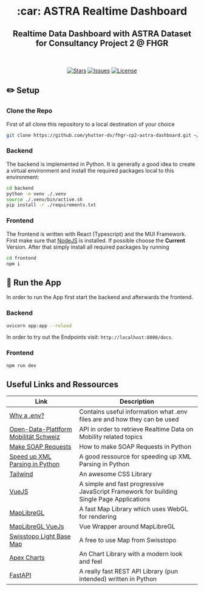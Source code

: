 <div align="center">
    <h1>:car: ASTRA Realtime Dashboard</h1> 
    <h2>Realtime Data Dashboard with ASTRA Dataset for Consultancy Project 2 @ FHGR</h2>
    <br/>
    <br/>
    <a href="https://github.com/yhutter-dv/fhgr-cp2-astra-dashboard/stargazers" target="_blank"><img alt="Stars" src="https://img.shields.io/github/stars/yhutter-dv/fhgr-cp2-astra-dashboard?color=191724&style=for-the-badge" /></a>
    <a href="https://github.com/yhutter-dv/fhgr-cp2-astra-dashboard/issues" target="_blank"><img alt="Issues" src="https://img.shields.io/github/issues/yhutter-dv/fhgr-cp2-astra-dashboard?color=191724&style=for-the-badge" /></a>
    <a href="https://mit-license.org" target="_blank"><img alt="License" src="https://img.shields.io/github/license/yhutter-dv/fhgr-cp2-astra-dashboard?color=191724&style=for-the-badge" /></a>
</div>

## :pencil2: Setup

### Clone the Repo
First of all clone this repository to a local destination of your choice
```bash
git clone https://github.com/yhutter-dv/fhgr-cp2-astra-dashboard.git ~/GitRepos/fhgr-cp2-astra-dashboard
```

### Backend 
The backend is implemented in Python. It is generally a good idea to create a virtual environment and install the required packages local to this environment:

```bash
cd backend
python -m venv ./.venv
source ./.venv/bin/active.sh
pip install -r ./requirements.txt
```

### Frontend
The frontend is written with React (Typescript) and the MUI Framework. First make sure that [NodeJS](https://nodejs.org/en/) is installed. If possible choose the **Current** Version.
After that simply install all required packages by running
```bash
cd frontend
npm i
```

## :rocket: Run the App
In order to run the App first start the backend and afterwards the frontend.

### Backend
```bash
uvicorn app:app --reload
```
In order to try out the Endpoints visit: `http://localhost:8000/docs`.

### Frontend
```bash
npm run dev
```

## Useful Links and Ressources

|Link|Description|
|-------|-----|
|[Why a .env?](https://blog.devgenius.io/why-a-env-7b4a79ba689)| Contains useful information what .env files are and how they can be used|
|[Open-Data-Plattform Mobilität Schweiz](https://opentransportdata.swiss/de/strassenverkehr/)| API in order to retrieve Realtime Data on Mobility related topics|
|[Make SOAP Requests](https://www.geeksforgeeks.org/making-soap-api-calls-using-python/)| How to make SOAP Requests in Python|
|[Speed up XML Parsing in Python](https://nickjanetakis.com/blog/how-i-used-the-lxml-library-to-parse-xml-20x-faster-in-python)| A good ressource for speeding up XML Parsing in Python|
|[Tailwind](https://tailwindcss.com/)| An awesome CSS Library |
|[VueJS](https://vuejs.org/)| A simple and fast progressive JavaScript Framework for building Single Page Applications|
|[MapLibreGL](https://maplibre.org/maplibre-gl-js/docs/)| A fast Map Library which uses WebGL for rendering|
|[MapLibreGL VueJs](https://github.com/razorness/vue-maplibre-gl)| Vue Wrapper around MapLibreGL|
|[Swisstopo Light Base Map](https://www.swisstopo.admin.ch/de/geodata/maps/smw/smw_lightbase.html)| A free to use Map from Swisstopo|
|[Apex Charts](https://apexcharts.com/)| An Chart Library with a modern look and feel|
|[FastAPI](https://github.com/tiangolo/fastapi)| A really fast REST API Library (pun intended) written in Python|
